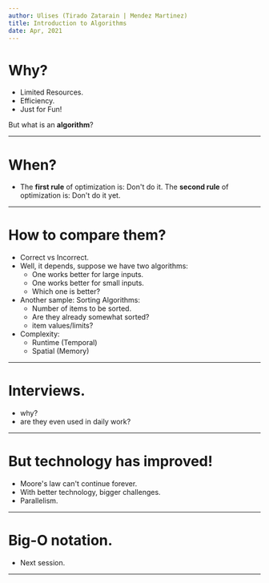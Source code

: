 ```yaml
---
author: Ulises (Tirado Zatarain | Mendez Martinez)
title: Introduction to Algorithms
date: Apr, 2021
---
```


# Why?

* Limited Resources.
* Efficiency.
* Just for Fun!

But what is an **algorithm**?

---

# When?

* The **first rule** of optimization is: Don't do it. The **second rule** of optimization is: Don't do it yet.

---

# How to compare them?

* Correct vs Incorrect.
* Well, it depends, suppose we have two algorithms:
  * One works better for large inputs.
  * One works better for small inputs.
  * Which one is better?
* Another sample: Sorting Algorithms:
  * Number of items to be sorted.
  * Are they already somewhat sorted?
  * item values/limits?
* Complexity:
  * Runtime (Temporal)
  * Spatial (Memory)

---

# Interviews.

* why?
* are they even used in daily work?

---

# But technology has improved!

* Moore's law can't continue forever.
* With better technology, bigger challenges.
* Parallelism.

---

# Big-O notation.

* Next session.

---
